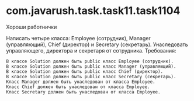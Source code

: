 # com.javarush.task.task11.task1104
Хороши работнички

 Написать четыре класса: Employee (сотрудник), Manager (управляющий), Chief (директор) и Secretary (секретарь).
Унаследовать управляющего, директора и секретаря от сотрудника.
Требования:

    В классе Solution должен быть public класс Employee (сотрудник).
    В классе Solution должен быть public класс Manager (управляющий).
    В классе Solution должен быть public класс Chief (директор).
    В классе Solution должен быть public класс Secretary (секретарь).
    Класс Manager должен быть унаследован от класса Employee.
    Класс Chief должен быть унаследован от класса Employee.
    Класс Secretary должен быть унаследован от класса Employee.
